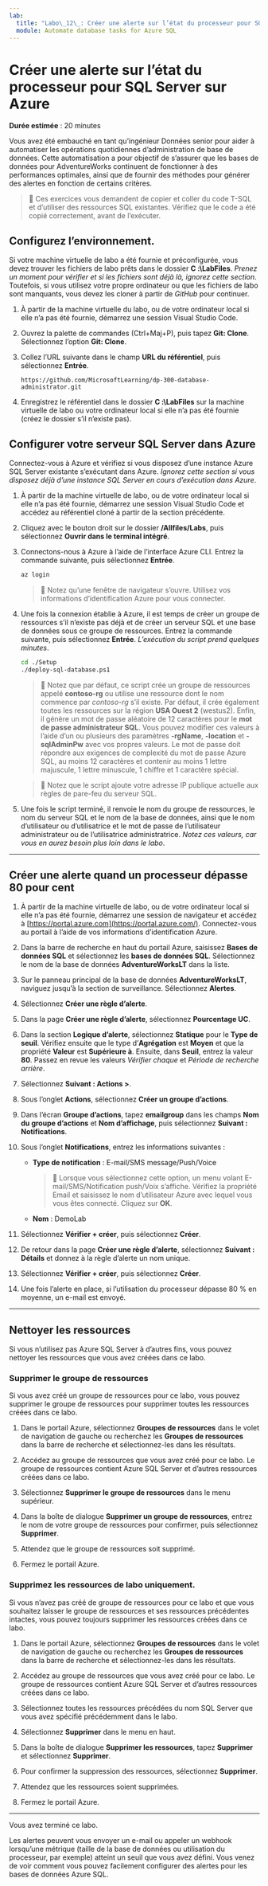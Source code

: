 ```yaml
---
lab:
  title: "Labo\_12\_: Créer une alerte sur l’état du processeur pour SQL Server"
  module: Automate database tasks for Azure SQL
---
```


# Créer une alerte sur l’état du processeur pour SQL Server sur Azure

**Durée estimée** : 20 minutes

Vous avez été embauché en tant qu’ingénieur Données senior pour aider à automatiser les opérations quotidiennes d’administration de base de données. Cette automatisation a pour objectif de s’assurer que les bases de données pour AdventureWorks continuent de fonctionner à des performances optimales, ainsi que de fournir des méthodes pour générer des alertes en fonction de certains critères.

> &#128221; Ces exercices vous demandent de copier et coller du code T-SQL et d’utiliser des ressources SQL existantes. Vérifiez que le code a été copié correctement, avant de l’exécuter.

## Configurez l’environnement.

Si votre machine virtuelle de labo a été fournie et préconfigurée, vous devez trouver les fichiers de labo prêts dans le dossier **C :\LabFiles**. *Prenez un moment pour vérifier et si les fichiers sont déjà là, ignorez cette section*. Toutefois, si vous utilisez votre propre ordinateur ou que les fichiers de labo sont manquants, vous devez les cloner à partir de *GitHub* pour continuer.

1. À partir de la machine virtuelle du labo, ou de votre ordinateur local si elle n’a pas été fournie, démarrez une session Visual Studio Code.

1. Ouvrez la palette de commandes (Ctrl+Maj+P), puis tapez **Git: Clone**. Sélectionnez l’option **Git: Clone**.

1. Collez l’URL suivante dans le champ **URL du référentiel**, puis sélectionnez **Entrée**.

    ```url
    https://github.com/MicrosoftLearning/dp-300-database-administrator.git
    ```

1. Enregistrez le référentiel dans le dossier **C :\LabFiles** sur la machine virtuelle de labo ou votre ordinateur local si elle n’a pas été fournie (créez le dossier s’il n’existe pas).

## Configurer votre serveur SQL Server dans Azure

Connectez-vous à Azure et vérifiez si vous disposez d’une instance Azure SQL Server existante s’exécutant dans Azure. *Ignorez cette section si vous disposez déjà d’une instance SQL Server en cours d’exécution dans Azure*.

1. À partir de la machine virtuelle de labo, ou de votre ordinateur local si elle n’a pas été fournie, démarrez une session Visual Studio Code et accédez au référentiel cloné à partir de la section précédente.

1. Cliquez avec le bouton droit sur le dossier **/Allfiles/Labs**, puis sélectionnez **Ouvrir dans le terminal intégré**.

1. Connectons-nous à Azure à l’aide de l’interface Azure CLI. Entrez la commande suivante, puis sélectionnez **Entrée**.

    ```bash
    az login
    ```

    > &#128221; Notez qu’une fenêtre de navigateur s’ouvre. Utilisez vos informations d’identification Azure pour vous connecter.

1. Une fois la connexion établie à Azure, il est temps de créer un groupe de ressources s’il n’existe pas déjà et de créer un serveur SQL et une base de données sous ce groupe de ressources. Entrez la commande suivante, puis sélectionnez **Entrée**. *L’exécution du script prend quelques minutes*.

    ```bash
    cd ./Setup
    ./deploy-sql-database.ps1
    ```

    > &#128221; Notez que par défaut, ce script crée un groupe de ressources appelé **contoso-rg** ou utilise une ressource dont le nom commence par *contoso-rg* s’il existe. Par défaut, il crée également toutes les ressources sur la région **USA Ouest 2** (westus2). Enfin, il génère un mot de passe aléatoire de 12 caractères pour le **mot de passe administrateur SQL**. Vous pouvez modifier ces valeurs à l’aide d’un ou plusieurs des paramètres **-rgName**, **-location** et **-sqlAdminPw** avec vos propres valeurs. Le mot de passe doit répondre aux exigences de complexité du mot de passe Azure SQL, au moins 12 caractères et contenir au moins 1 lettre majuscule, 1 lettre minuscule, 1 chiffre et 1 caractère spécial.

    > &#128221; Notez que le script ajoute votre adresse IP publique actuelle aux règles de pare-feu du serveur SQL.

1. Une fois le script terminé, il renvoie le nom du groupe de ressources, le nom du serveur SQL et le nom de la base de données, ainsi que le nom d’utilisateur ou d’utilisatrice et le mot de passe de l’utilisateur administrateur ou de l’utilisatrice administratrice. *Notez ces valeurs, car vous en aurez besoin plus loin dans le labo*.

---

## Créer une alerte quand un processeur dépasse 80 pour cent

1. À partir de la machine virtuelle de labo, ou de votre ordinateur local si elle n’a pas été fournie, démarrez une session de navigateur et accédez à [https://portal.azure.com](https://portal.azure.com/). Connectez-vous au portail à l’aide de vos informations d’identification Azure.

1. Dans la barre de recherche en haut du portail Azure, saisissez **Bases de données SQL** et sélectionnez les **bases de données SQL**. Sélectionnez le nom de la base de données **AdventureWorksLT** dans la liste.

1. Sur le panneau principal de la base de données **AdventureWorksLT**, naviguez jusqu’à la section de surveillance. Sélectionnez **Alertes**.

1. Sélectionnez **Créer une règle d’alerte**.

1. Dans la page **Créer une règle d’alerte**, sélectionnez **Pourcentage UC**.

1. Dans la section **Logique d’alerte**, sélectionnez **Statique** pour le **Type de seuil**. Vérifiez ensuite que le type d’**Agrégation** est **Moyen** et que la propriété **Valeur** est **Supérieure à**. Ensuite, dans **Seuil**, entrez la valeur **80**. Passez en revue les valeurs *Vérifier chaque* et *Période de recherche arrière*.

1. Sélectionnez **Suivant : Actions >**.

1. Sous l’onglet **Actions**, sélectionnez **Créer un groupe d’actions**.

1. Dans l’écran **Groupe d’actions**, tapez **emailgroup** dans les champs **Nom du groupe d’actions** et **Nom d’affichage**, puis sélectionnez **Suivant : Notifications**.

1. Sous l’onglet **Notifications**, entrez les informations suivantes :

    - **Type de notification** : E-mail/SMS message/Push/Voice

        > &#128221; Lorsque vous sélectionnez cette option, un menu volant E-mail/SMS/Notification push/Voix s’affiche. Vérifiez la propriété Email et saisissez le nom d’utilisateur Azure avec lequel vous vous êtes connecté. Cliquez sur **OK**.

    - **Nom** : DemoLab

1. Sélectionnez **Vérifier + créer**, puis sélectionnez **Créer**.

1. De retour dans la page **Créer une règle d’alerte**, sélectionnez **Suivant : Détails** et donnez à la règle d’alerte un nom unique.

1. Sélectionnez **Vérifier + créer**, puis sélectionnez **Créer**.

1. Une fois l’alerte en place, si l’utilisation du processeur dépasse 80 % en moyenne, un e-mail est envoyé.

---

## Nettoyer les ressources

Si vous n’utilisez pas Azure SQL Server à d’autres fins, vous pouvez nettoyer les ressources que vous avez créées dans ce labo.

### Supprimer le groupe de ressources

Si vous avez créé un groupe de ressources pour ce labo, vous pouvez supprimer le groupe de ressources pour supprimer toutes les ressources créées dans ce labo.

1. Dans le portail Azure, sélectionnez **Groupes de ressources** dans le volet de navigation de gauche ou recherchez les **Groupes de ressources** dans la barre de recherche et sélectionnez-les dans les résultats.

1. Accédez au groupe de ressources que vous avez créé pour ce labo. Le groupe de ressources contient Azure SQL Server et d’autres ressources créées dans ce labo.

1. Sélectionnez **Supprimer le groupe de ressources** dans le menu supérieur.

1. Dans la boîte de dialogue **Supprimer un groupe de ressources**, entrez le nom de votre groupe de ressources pour confirmer, puis sélectionnez **Supprimer**.

1. Attendez que le groupe de ressources soit supprimé.

1. Fermez le portail Azure.

### Supprimez les ressources de labo uniquement.

Si vous n’avez pas créé de groupe de ressources pour ce labo et que vous souhaitez laisser le groupe de ressources et ses ressources précédentes intactes, vous pouvez toujours supprimer les ressources créées dans ce labo.

1. Dans le portail Azure, sélectionnez **Groupes de ressources** dans le volet de navigation de gauche ou recherchez les **Groupes de ressources** dans la barre de recherche et sélectionnez-les dans les résultats.

1. Accédez au groupe de ressources que vous avez créé pour ce labo. Le groupe de ressources contient Azure SQL Server et d’autres ressources créées dans ce labo.

1. Sélectionnez toutes les ressources précédées du nom SQL Server que vous avez spécifié précédemment dans le labo.

1. Sélectionnez **Supprimer** dans le menu en haut.

1. Dans la boîte de dialogue **Supprimer les ressources**, tapez **Supprimer** et sélectionnez **Supprimer**.

1. Pour confirmer la suppression des ressources, sélectionnez **Supprimer**.

1. Attendez que les ressources soient supprimées.

1. Fermez le portail Azure.

---

Vous avez terminé ce labo.

Les alertes peuvent vous envoyer un e-mail ou appeler un webhook lorsqu’une métrique (taille de la base de données ou utilisation du processeur, par exemple) atteint un seuil que vous avez défini. Vous venez de voir comment vous pouvez facilement configurer des alertes pour les bases de données Azure SQL.

